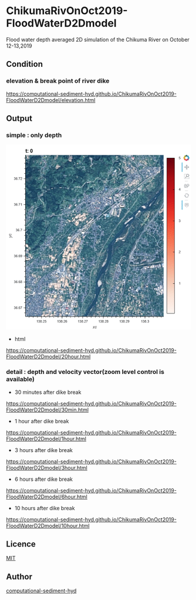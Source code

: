 # ChikumaRivOnOct2019-FloodWaterD2Dmodel
Flood water depth averaged 2D simulation of the Chikuma River on October 12-13,2019 


## Condition

### elevation & break point of river dike

https://computational-sediment-hyd.github.io/ChikumaRivOnOct2019-FloodWaterD2Dmodel/elevation.html

## Output

### simple : only depth

![demo](/anim.gif)

 - html

https://computational-sediment-hyd.github.io/ChikumaRivOnOct2019-FloodWaterD2Dmodel/20hour.html

### detail : depth and velocity vector(zoom level control is available)

 - 30 minutes after dike break

https://computational-sediment-hyd.github.io/ChikumaRivOnOct2019-FloodWaterD2Dmodel/30min.html

 - 1 hour after dike break

https://computational-sediment-hyd.github.io/ChikumaRivOnOct2019-FloodWaterD2Dmodel/1hour.html

 - 3 hours after dike break

https://computational-sediment-hyd.github.io/ChikumaRivOnOct2019-FloodWaterD2Dmodel/3hour.html

 - 6 hours after dike break

https://computational-sediment-hyd.github.io/ChikumaRivOnOct2019-FloodWaterD2Dmodel/6hour.html

 - 10 hours after dike break

https://computational-sediment-hyd.github.io/ChikumaRivOnOct2019-FloodWaterD2Dmodel/10hour.html

## Licence

[MIT](/LICENCE)

## Author

[computational-sediment-hyd](https://github.com/computational-sediment-hyd)